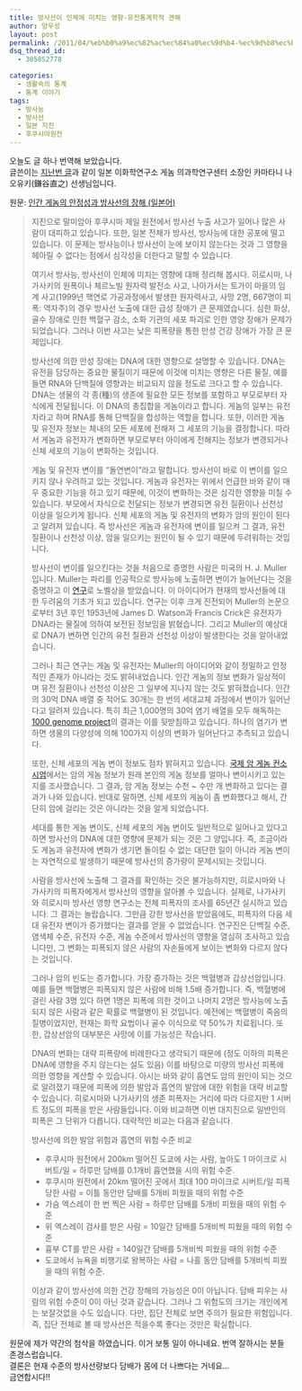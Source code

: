 ```yaml
---
title: 방사선이 인체에 미치는 영향-유전통계학적 견해
author: 양우성
layout: post
permalink: /2011/04/%eb%b0%a9%ec%82%ac%ec%84%a0%ec%9d%b4-%ec%9d%b8%ec%b2%b4%ec%97%90-%eb%af%b8%ec%b9%98%eb%8a%94-%ec%98%81%ed%96%a5-%ec%9c%a0%ec%a0%84%ed%86%b5%ea%b3%84%ed%95%99%ec%a0%81-%ea%b2%ac%ed%95%b4/
dsq_thread_id:
  - 305852778

categories:
  - 생활속의 통계
  - 통계 이야기
tags:
  - 방사능
  - 방사선
  - 일본 지진
  - 후쿠시마원전
---
```

오늘도 글 하나 번역해 보았습니다.  
글쓴이는 [지난번 글][1]과 같이 일본 이화학연구소 게놈 의과학연구센터 소장인 카마타니 나오유키(鎌谷直之) 선생님입니다.

원문: [인간 게놈의 안정성과 방사선의 장해 (일본어)][2]

> 지진으로 말미암아 후쿠시마 제일 원전에서 방사선 누출 사고가 일어나 많은 사람이 대피하고 있습니다. 또한, 일본 전체가 방사선, 방사능에 대한 공포에 떨고 있습니다. 이 문제는 방사능이나 방사선이 눈에 보이지 않는다는 것과 그 영향을 헤아릴 수 없다는 점에서 심각성을 더한다고 말할 수 있습니다.  
> 
>   
> 여기서 방사능, 방사선이 인체에 미치는 영향에 대해 정리해 봅시다. 히로시마, 나가사키의 원폭이나 체르노빌 원자력 발전소 사고, 나아가서는 토가이 마을의 임계 사고(1999년 핵연로 가공과정에서 발생한 원자력사고, 사망 2명, 667명이 피폭: 역자주)의 경우 방사선 노출에 대한 급성 장애가 큰 문제였습니다. 심한 화상, 골수 장애로 인한 백혈구 감소, 소화 기관의 세포 파괴로 인한 영양 장애가 문제가 되었습니다. 그러나 이번 사고는 낮은 피폭량을 통한 만성 건강 장애가 가장 큰 문제입니다.
> 
> 방사선에 의한 만성 장애는 DNA에 대한 영향으로 설명할 수 있습니다. DNA는 유전을 담당하는 중요한 물질이기 때문에 이것에 미치는 영향은 다른 물질, 예를 들면 RNA와 단백질에 영향과는 비교되지 않을 정도로 크다고 할 수 있습니다. DNA는 생물의 각 종(種)의 생존에 필요한 모든 정보를 포함하고 부모로부터 자식에게 전달됩니다. 이 DNA의 총집합을 게놈이라고 합니다. 게놈의 일부는 유전자라고 하며 RNA를 통해 단백질을 합성하는 역할을 합니다. 또한, 이러한 게놈 및 유전자 정보는 체내의 모든 세포에 전해져 그 세포의 기능을 결정합니다. 따라서 게놈과 유전자가 변화하면 부모로부터 아이에게 전해지는 정보가 변경되거나 신체 세포의 기능이 변화하는 것입니다.
> 
> 게놈 및 유전자 변이를 &#8220;돌연변이&#8221;라고 말합니다. 방사선이 바로 이 변이를 일으키지 않나 우려하고 있는 것입니다. 게놈과 유전자는 위에서 언급한 바와 같이 매우 중요한 기능을 하고 있기 때문에, 이것이 변화하는 것은 심각한 영향을 미칠 수 있습니다. 부모에서 자식으로 전달되는 정보가 변경되면 유전 질환이나 선천성 이상을 일으키게 됩니다. 신체 세포의 게놈 및 유전자의 변화가 암의 원인이 된다고 알려져 있습니다. 즉 방사선은 게놈과 유전자에 변이를 일으켜 그 결과, 유전 질환이나 선천성 이상, 암을 일으키는 원인이 될 수 있기 때문에 두려워하는 것입니다.
> 
> 방사선이 변이를 일으킨다는 것을 처음으로 증명한 사람은 미국의 H. J. Muller입니다. Muller는 파리를 인공적으로 방사능에 노출하면 변이가 늘어난다는 것을 증명하고 이 [연구][3]로 노벨상을 받았습니다. 이 아이디어가 현재의 방사선들에 대한 두려움의 기초가 되고 있습니다. 연구는 이후 크게 진전되어 Muller의 논문으로부터 3년 후인 1953년에 James D. Watson과 Francis Crick은 ​​유전자가 DNA라는 물질에 의하여 보전된 정보임을 밝혔습니다. 그리고 Muller의 예상대로 DNA가 변하면 인간의 유전 질환과 선천성 이상이 발생한다는 것을 알아내었습니다.
> 
> 그러나 최근 연구는 게놈 및 유전자는 Muller의 아이디어와 같이 정밀하고 안정적​​인 존재가 아니라는 것도 밝혀내었습니다. 인간 게놈의 정보 변화가 일상적이며 유전 질환이나 선천성 이상은 그 일부에 지나지 않는 것도 밝혀졌습니다. 인간의 30억 DNA 배열 중 적어도 30개는 한 번의 세대교체 과정에서 변이가 일어난다고 알려져 있습니다. 특히 최근 1,000명의 30억 염기 배열을 모두 해독하는 [1000 genome project][4]의 결과는 이를 뒷받침하고 있습니다. 하나의 염기가 변하면 생물의 다양성에 의해 100가지 이상의 변화가 일어난다고 추측되고 있습니다.
> 
> 또한, 신체 세포의 게놈 변이 정보도 점차 밝혀지고 있습니다. [국제 암 게놈 컨소시엄][5]에서는 암의 게놈 정보가 원래 본인의 게놈 정보를 얼마나 변이시키고 있는지를 조사했습니다. 그 결과, 암 게놈 정보는 수천 ~ 수만 개 변화하고 있다는 결과가 나와 있습니다. 반대로 말하면, 신체 세포의 게놈이 좀 변화했다고 해서, 간단히 암에 걸리는 것은 아니라는 것을 알게 되었습니다.
> 
> 세대를 통한 게놈 변이도, 신체 세포의 게놈 변이도 일반적으로 일어나고 있다고 하면 방사선의 DNA에 대한 영향에 문제가 되는 것은 그 양입니다. 즉, 조금이라도 게놈과 유전자에 변화가 생기면 돌이킬 수 없는 대단한 일이 아니라 게놈 변이는 자연적으로 발생하기 때문에 방사선의 증가량이 문제시되는 것입니다.
> 
> 사람을 방사선에 노출해 그 결과를 확인하는 것은 불가능하지만, 히로시마와 나가사키의 피폭자에게서 방사선의 영향을 알아볼 수 있습니다. 실제로, 나가사키와 히로시마 방사선 영향 연구소는 전체 피폭자의 조사를 65년간 실시하고 있습니다. 그 결과는 놀랍습니다. 그만큼 강한 방사선을 받았음에도, 피폭자의 다음 세대 유전자 변이가 증가했다는 결과를 얻을 수 없었습니다. 연구진은 단백질 수준, 염색체 수준, 유전자 수준, 게놈 수준에서 방사선의 영향을 열심히 조사하고 있습니다만, 그 변화는 피폭되지 않은 사람의 자손들에게 보이는 변화와 다르지 않다는 것입니다.
> 
> 그러나 암의 빈도는 증가합니다. 가장 증가하는 것은 백혈병과 갑상선암입니다. 예를 들면 백혈병은 피폭되지 않은 사람에 비해 1.5배 증가합니다. 즉, 백혈병에 걸린 사람 3명 있다 하면 1명은 피폭에 의한 것이고 나머지 2명은 방사능에 노출되지 않은 사람과 같은 확률로 백혈병이 된 것입니다. 예전에는 백혈병이 죽음의 질병이었지만, 현재는 화학 요법이나 골수 이식으로 약 50%가 치료됩니다. 또한, 갑상선암의 대부분은 사망에 이를 가능성은 작습니다.
> 
> DNA의 변화는 대략 피폭량에 비례한다고 생각되기 때문에 (정도 이하의 피폭은 DNA에 영향을 주지 않는다는 설도 있음) 이를 바탕으로 미량의 방사선 피폭에 의한 영향을 계산할 수 있습니다. 아시는 바와 같이 흡연도 암의 원인이 되는 것으로 알려졌기 때문에 피폭에 의한 발암과 흡연의 발암에 대한 위험을 대략 비교할 수 있습니다. 히로시마와 나가사키의 생존 피폭자는 거리에 따라 다르지만 1 시버트 정도의 피폭을 받은 사람들입니다. 이와 비교하면 이번 대지진으로 일반인의 피폭​​은 그 단위가 다릅니다. 대략적인 비교는 다음과 같습니다.
> 
> 방사선에 의한 발암 위험과 흡연의 위험 수준 비교
> 
> *   후쿠시마 원전에서 200km 떨어진 도쿄에 사는 사람, 높아도 1 마이크로 시버트/일 = 하루만 담배를 0.1개비 흡연했을 시의 위험 수준.
> *   후쿠시마 원전에서 20km 떨어진 곳에서 최대 100 마이크로 시버트/일 피폭당한 사람 = 이틀 동안만 담배를 5개비 피웠을 때의 위험 수준
> *   가슴 엑스레이 한 번 찍은 사람 = 하루만 담배를 5개비 피웠을 때의 위험 수준
> *   위 엑스레이 검사를 받은 사람 = 10일간 담배를 5개비씩 피웠을 때의 위험 수준
> *   흉부 CT를 받은 사람 = 140일간 담배를 5개비씩 피웠을 때의 위험 수준
> *   도쿄에서 뉴욕을 비행기로 왕복하는 사람 = 나흘 동안 담배를 5개비씩 피웠을 때의 위험 수준.
> 
> 이상과 같이 방사선에 의한 건강 장해의 가능성은 0이 아닙니다. 담배 피우는 사람의 위험 수준이 0이 아닌 것과 같습니다. 그러나 그 위험도의 크기는 개인에게는 보잘것없을 수도 있습니다. 다만, 집단 전체로 보면 주의가 필요한 위험입니다. 즉, 집단 전체로 볼 때 방사선은 적을수록 좋다는 것만은 확실합니다.

원문에 제가 약간의 첨삭을 하였습니다. 이거 보통 일이 아니네요. 번역 잘하시는 분들 존경스럽습니다.  
결론은 현재 수준의 방사선량보다 담배가 몸에 더 나쁘다는 거네요&#8230;  
금연합시다!!

 [1]: http://wp.me/p1u7fk-qd
 [2]: http://www.tufu.or.jp/bbs/bbs018.html
 [3]: http://www.ncbi.nlm.nih.gov/pmc/articles/PMC1716299/
 [4]: http://www.1000genomes.org/about
 [5]: http://www.icgc.org/